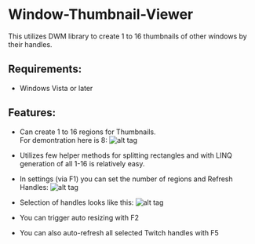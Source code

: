 # Window-Thumbnail-Viewer

This utilizes DWM library to create 1 to 16 thumbnails of other windows by their handles.

## Requirements:
- Windows Vista or later

## Features:

- Can create 1 to 16 regions for Thumbnails.<br>
For demontration here is 8:
![alt tag](Content/preview6.png)

- Utilizes few helper methods for splitting rectangles and with LINQ generation of all 1-16 is relatively easy.

- In settings (via F1) you can set the number of regions and Refresh Handles:
![alt tag](Content/previewSettings.png)

- Selection of handles looks like this:
![alt tag](Content/previewHandles.png)

- You can trigger auto resizing with F2
- You can also auto-refresh all selected Twitch handles with F5
